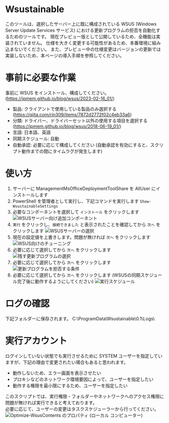 # Wsustainable
このツールは、選択したサーバー上に既に構成されている WSUS (Windows Server Update Services サービス) における更新プログラムの拒否を自動化するためのツールです。
現在プレビュー版として公開しているため、全機能は実装されていません。
仕様を大きく変更する可能性があるため、本番環境に組み込まないでください。
また、プレビュー中の仕様変更はバージョンの更新では実装しないため、本ページの導入手順を参照してください。



# 事前に必要な作業
事前に WSUS をインストール、構成してください。(https://jpmem.github.io/blog/wsus/2023-02-16_01/)

- 製品: クライアントで使用している製品のみ選択する (https://qiita.com/rin309/items/7872d2772f02c4eb33a6)
- 分類: ドライバー、ドライバーセット以外の使用する項目を選択する (https://jpmem.github.io/blog/wsus/2018-06-19_01/)
- 言語: 日本語、英語
- 同期スケジュール: 自動
- 自動承認: 必要に応じて構成してください (自動承認を有効にすると、スクリプト動作までの間にタイムラグが発生します)


# 使い方
1. サーバーに ManagementMsOfficeDeploymentToolShare を AllUser にインストールします
2. PowerShell を管理者として実行し、下記コマンドを実行します
`Show-WsustainableSettings`
3. 必要なコンポーネントを選択して `インストール` をクリックします
![WSUSサーバー向け追加コンポーネント](https://user-images.githubusercontent.com/760251/230725560-7cb1b45b-65e2-405b-ab38-63b796c2999e.png)
4. `実行` をクリックし、`接続できました` と表示されたことを確認してから `次へ` をクリックします
![WSUSサーバーの選択](https://user-images.githubusercontent.com/760251/230725567-13e884ba-f23b-492e-a1b9-48d89a65eaf9.png)
5. 現在の設定値を上書きします。問題が無ければ `次へ` をクリックします
![WSUS向けのチューニング](https://user-images.githubusercontent.com/760251/230725571-750fd92b-98ff-40eb-9abb-d74209cba58b.png)
6. 必要に応じて選択してから `次へ` をクリックします
![残す更新プログラムの選択](https://user-images.githubusercontent.com/760251/230725575-79bf9749-0c7c-4468-9386-4dea9f41b228.png)
7. 必要に応じて選択してから `次へ` をクリックします
![更新プログラムを拒否する条件](https://user-images.githubusercontent.com/760251/230725599-a1d62784-31e9-4dab-a746-b3d2a690c4ce.png)
8. 必要に応じて選択してから `次へ` をクリックします (WSUSの同期スケジュール完了後に動作するようにしてください)
![実行スケジュール](https://user-images.githubusercontent.com/760251/230725616-d22fbeb7-1ad2-4023-b91d-46734511e11f.png)


# ログの確認
下記フォルダーに保存されます。
C:\ProgramData\Wsustainable\0.1\Logs\


# 実行アカウント
ログインしていない状態でも実行させるために SYSTEM ユーザーを指定していますが、下記の理由で変更されたい場合もあると思われます。
  
- 動作しないため、エラー画面を表示させたい
- プロキシなどのネットワーク環境要因によって、ユーザーを指定したい
- 動作する権限を最小限にするため、ユーザーを指定したい
  
このスクリプトでは、実行権限・フォルダーやネットワークへのアクセス権限に問題が無ければ実行できると考えております。  
必要に応じて、ユーザーの変更はタスクスケジューラーから行ってください。  
![Optimize-WsusContents のプロパティ (ローカル コンピューター)](https://user-images.githubusercontent.com/760251/230722128-428d6ed1-ae26-48ee-8892-dc52784ae8ee.png)
